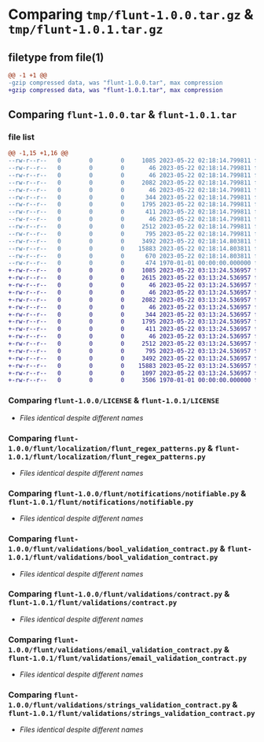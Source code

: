 # Comparing `tmp/flunt-1.0.0.tar.gz` & `tmp/flunt-1.0.1.tar.gz`

## filetype from file(1)

```diff
@@ -1 +1 @@
-gzip compressed data, was "flunt-1.0.0.tar", max compression
+gzip compressed data, was "flunt-1.0.1.tar", max compression
```

## Comparing `flunt-1.0.0.tar` & `flunt-1.0.1.tar`

### file list

```diff
@@ -1,15 +1,16 @@
--rw-r--r--   0        0        0     1085 2023-05-22 02:18:14.799811 flunt-1.0.0/LICENSE
--rw-r--r--   0        0        0       46 2023-05-22 02:18:14.799811 flunt-1.0.0/flunt/__init__.py
--rw-r--r--   0        0        0       46 2023-05-22 02:18:14.799811 flunt-1.0.0/flunt/localization/__init__.py
--rw-r--r--   0        0        0     2082 2023-05-22 02:18:14.799811 flunt-1.0.0/flunt/localization/flunt_regex_patterns.py
--rw-r--r--   0        0        0       46 2023-05-22 02:18:14.799811 flunt-1.0.0/flunt/notifications/__init__.py
--rw-r--r--   0        0        0      344 2023-05-22 02:18:14.799811 flunt-1.0.0/flunt/notifications/interface.py
--rw-r--r--   0        0        0     1795 2023-05-22 02:18:14.799811 flunt-1.0.0/flunt/notifications/notifiable.py
--rw-r--r--   0        0        0      411 2023-05-22 02:18:14.799811 flunt-1.0.0/flunt/notifications/notification.py
--rw-r--r--   0        0        0       46 2023-05-22 02:18:14.799811 flunt-1.0.0/flunt/validations/__init__.py
--rw-r--r--   0        0        0     2512 2023-05-22 02:18:14.799811 flunt-1.0.0/flunt/validations/bool_validation_contract.py
--rw-r--r--   0        0        0      795 2023-05-22 02:18:14.799811 flunt-1.0.0/flunt/validations/contract.py
--rw-r--r--   0        0        0     3492 2023-05-22 02:18:14.803811 flunt-1.0.0/flunt/validations/email_validation_contract.py
--rw-r--r--   0        0        0    15883 2023-05-22 02:18:14.803811 flunt-1.0.0/flunt/validations/strings_validation_contract.py
--rw-r--r--   0        0        0      670 2023-05-22 02:18:14.803811 flunt-1.0.0/pyproject.toml
--rw-r--r--   0        0        0      474 1970-01-01 00:00:00.000000 flunt-1.0.0/PKG-INFO
+-rw-r--r--   0        0        0     1085 2023-05-22 03:13:24.536957 flunt-1.0.1/LICENSE
+-rw-r--r--   0        0        0     2615 2023-05-22 03:13:24.536957 flunt-1.0.1/README.md
+-rw-r--r--   0        0        0       46 2023-05-22 03:13:24.536957 flunt-1.0.1/flunt/__init__.py
+-rw-r--r--   0        0        0       46 2023-05-22 03:13:24.536957 flunt-1.0.1/flunt/localization/__init__.py
+-rw-r--r--   0        0        0     2082 2023-05-22 03:13:24.536957 flunt-1.0.1/flunt/localization/flunt_regex_patterns.py
+-rw-r--r--   0        0        0       46 2023-05-22 03:13:24.536957 flunt-1.0.1/flunt/notifications/__init__.py
+-rw-r--r--   0        0        0      344 2023-05-22 03:13:24.536957 flunt-1.0.1/flunt/notifications/interface.py
+-rw-r--r--   0        0        0     1795 2023-05-22 03:13:24.536957 flunt-1.0.1/flunt/notifications/notifiable.py
+-rw-r--r--   0        0        0      411 2023-05-22 03:13:24.536957 flunt-1.0.1/flunt/notifications/notification.py
+-rw-r--r--   0        0        0       46 2023-05-22 03:13:24.536957 flunt-1.0.1/flunt/validations/__init__.py
+-rw-r--r--   0        0        0     2512 2023-05-22 03:13:24.536957 flunt-1.0.1/flunt/validations/bool_validation_contract.py
+-rw-r--r--   0        0        0      795 2023-05-22 03:13:24.536957 flunt-1.0.1/flunt/validations/contract.py
+-rw-r--r--   0        0        0     3492 2023-05-22 03:13:24.536957 flunt-1.0.1/flunt/validations/email_validation_contract.py
+-rw-r--r--   0        0        0    15883 2023-05-22 03:13:24.536957 flunt-1.0.1/flunt/validations/strings_validation_contract.py
+-rw-r--r--   0        0        0     1097 2023-05-22 03:13:24.536957 flunt-1.0.1/pyproject.toml
+-rw-r--r--   0        0        0     3506 1970-01-01 00:00:00.000000 flunt-1.0.1/PKG-INFO
```

### Comparing `flunt-1.0.0/LICENSE` & `flunt-1.0.1/LICENSE`

 * *Files identical despite different names*

### Comparing `flunt-1.0.0/flunt/localization/flunt_regex_patterns.py` & `flunt-1.0.1/flunt/localization/flunt_regex_patterns.py`

 * *Files identical despite different names*

### Comparing `flunt-1.0.0/flunt/notifications/notifiable.py` & `flunt-1.0.1/flunt/notifications/notifiable.py`

 * *Files identical despite different names*

### Comparing `flunt-1.0.0/flunt/validations/bool_validation_contract.py` & `flunt-1.0.1/flunt/validations/bool_validation_contract.py`

 * *Files identical despite different names*

### Comparing `flunt-1.0.0/flunt/validations/contract.py` & `flunt-1.0.1/flunt/validations/contract.py`

 * *Files identical despite different names*

### Comparing `flunt-1.0.0/flunt/validations/email_validation_contract.py` & `flunt-1.0.1/flunt/validations/email_validation_contract.py`

 * *Files identical despite different names*

### Comparing `flunt-1.0.0/flunt/validations/strings_validation_contract.py` & `flunt-1.0.1/flunt/validations/strings_validation_contract.py`

 * *Files identical despite different names*

